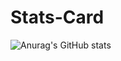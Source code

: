 # Stats-Card
![Anurag's GitHub stats](https://github-readme-stats.vercel.app/api?username=DanielaBalaniuc&theme=dark&show_icons=true)
